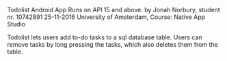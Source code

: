 Todolist Android App Runs on API 15 and above. by Jonah Norbury, student nr. 10742891 25-11-2016 University of Amsterdam, Course: Native App Studio

Todolist lets users add to-do tasks to a sql database table. Users can remove tasks by long pressing the tasks, which also deletes them from the table. 
